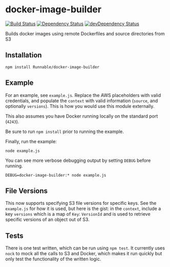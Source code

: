 # docker-image-builder

[![Build Status](https://travis-ci.org/Runnable/docker-image-builder.svg)](https://travis-ci.org/Runnable/docker-image-builder) [![Dependency Status](https://david-dm.org/Runnable/docker-image-builder.svg)](https://david-dm.org/Runnable/docker-image-builder) [![devDependency Status](https://david-dm.org/Runnable/docker-image-builder/dev-status.svg)](https://david-dm.org/Runnable/docker-image-builder#info=devDependencies)

Builds docker images using remote Dockerfiles and source directories from S3

## Installation

    npm install Runnable/docker-image-builder

## Example

For an example, see `example.js`. Replace the AWS placeholders with valid credentials, and populate the `context` with valid information (`source`, and optionally `versions`). This is how you would use this module externally.

This also assumes you have Docker running locally on the standard port (`4243`).

Be sure to run `npm install` prior to running the example.

Finally, run the example:

    node example.js

You can see more verbose debugging output by setting `DEBUG` before running.

    DEBUG=docker-image-builder:* node example.js

## File Versions

This now supports specifying S3 file versions for specific keys. See the `example.js` for how it is used, but here is the gist: in the `context`, include a key `versions` which is a map of `Key`: `VersionId` and is used to retrieve specific versions of an object out of S3.

## Tests

There is one test written, which can be run using `npm test`. It currently uses `nock` to mock all the calls to S3 and Docker, which makes it run quickly but only test the functionality of the written logic.
